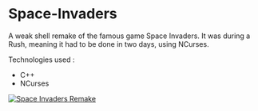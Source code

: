 # Space-Invaders

A weak shell remake of the famous game Space Invaders. It was during a Rush, meaning it had to be done in two days, using NCurses. 

Technologies used :
- C++
- NCurses

[![Space Invaders Remake](http://img.youtube.com/vi/_2odqJCnHFE/0.jpg)](https://youtu.be/_2odqJCnHFE "Space Invaders Remake")
